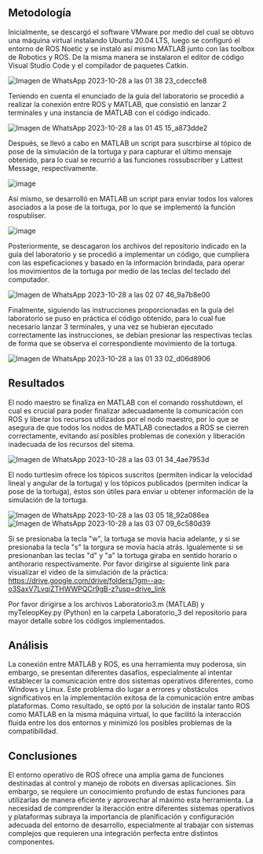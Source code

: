 ## Metodología

Inicialmente, se descargó el software VMware por medio del cual se obtuvo una máquina virtual instalando Ubuntu 20.04 LTS, luego se configuró el entorno de ROS Noetic y se instaló así mismo MATLAB junto con las toolbox de Robotics y ROS. De la misma manera se instalaron el editor de código Visual Studio Code y el compilador de paquetes Catkin.

![Imagen de WhatsApp 2023-10-28 a las 01 38 23_cdeccfe8](https://github.com/SaraC27/Laboratorios_Robotica/assets/80609467/a411e822-fd8f-41a2-86fc-f6f424afd094)

Teniendo en cuenta el enunciado de la guía del laboratorio se procedió a realizar la conexión entre ROS y MATLAB, que consistió en lanzar 2 terminales y una instancia de MATLAB con el código indicado.

![Imagen de WhatsApp 2023-10-28 a las 01 45 15_a873dde2](https://github.com/SaraC27/Laboratorios_Robotica/assets/80609467/730f1d8f-eb32-4808-9405-11e4da6c83e1)

Después, se llevó a cabo en MATLAB un script para suscrbirse al tópico de pose de la simulación de la tortuga y para capturar el último mensaje obtenido, para lo cual se recurrió a las funciones rossubscriber y Lattest Message, respectivamente.

![image](https://github.com/SaraC27/Laboratorios_Robotica/assets/49196938/8c1af787-6e80-4a53-886a-dac441e16495)

Así mismo, se desarrolló en MATLAB un script para enviar todos los valores asociados a la pose de la tortuga, por lo que se implementó la función rospubliser.

![image](https://github.com/SaraC27/Laboratorios_Robotica/assets/49196938/de7fd856-c1f8-42ac-877f-a5cb08d56abf)

Posteriormente, se descagaron los archivos del repositorio indicado en la guía del laboratorio y se procedió a implementar un código, que cumpliera con las espeficaciones y basado en la información brindada, para operar los movimientos de la tortuga por medio de las teclas del teclado del computador.

![Imagen de WhatsApp 2023-10-28 a las 02 07 46_9a7b8e00](https://github.com/SaraC27/Laboratorios_Robotica/assets/80609467/18070737-a8ca-486d-b749-fb25b5dba74c)

Finalmente, siguiendo las instrucciones proporcionadas en la guía del laboratorio se puso en práctica el código obtenido, para lo cual fue necesario lanzar 3 terminales, y una vez se hubieran ejecutado correctamente las instrucciones, se debían presionar las respectivas teclas de forma que se observa el correspondiente movimiento de la tortuga.

![Imagen de WhatsApp 2023-10-28 a las 01 33 02_d06d8906](https://github.com/SaraC27/Laboratorios_Robotica/assets/80609467/478c44c5-8527-4029-bc0e-a35bd284d256)


## Resultados

El nodo maestro se finaliza en MATLAB con el comando rosshutdown, el cual es crucial para poder finalizar adecuadamente la comunicación con ROS y liberar los recursos utilizados por el nodo maestro, por lo que se asegura de que todos los nodos de MATLAB conectados a ROS se cierren correctamente, evitando así posibles problemas de conexión y liberación inadecuada de los recursos del sitema.

![Imagen de WhatsApp 2023-10-28 a las 03 01 34_4ae7953d](https://github.com/SaraC27/Laboratorios_Robotica/assets/80609467/d0a80b33-bd89-4d49-b500-369a7c10ca12)

El nodo turtlesim ofrece los tópicos suscritos (permiten indicar la velocidad lineal y angular de la tortuga) y los tópicos publicados (permiten indicar la pose de la tortuga), éstos son útiles para enviar u obtener información de la simulación de la tortuga.

![Imagen de WhatsApp 2023-10-28 a las 03 05 18_92a086ea](https://github.com/SaraC27/Laboratorios_Robotica/assets/80609467/cab50859-1ad6-4299-8edf-6bfaae91628c)
![Imagen de WhatsApp 2023-10-28 a las 03 07 09_6c580d39](https://github.com/SaraC27/Laboratorios_Robotica/assets/80609467/9e83ca2c-2dc1-436d-854e-7913426fd6b0)

Si se presionaba la tecla "w", la tortuga se movía hacia adelante, y si se presionaba la tecla "s" la torgura se movía hacia atrás. Igualemente si se presionanban las teclas "d" y "a" la tortuga giraba en sentido horario o antihorario respectivamente.
Por favor dirigirse al siguiente link para visualizar el video de la simulación de la práctica:
https://drive.google.com/drive/folders/1gm--aq-o3SaxV7LvqiZTHWWPQCr9gB-z?usp=drive_link

Por favor dirigirse a los archivos Laboratorio3.m (MATLAB) y myTeleopKey.py (Python) en la carpeta Laboratorio_3 del repositorio para mayor detalle sobre los códigos implementados.


## Análisis
La conexión entre MATLAB y ROS, es una herramienta muy poderosa, sin embargo, se presentan diferentes dasafíos, especialmente al intentar establecer la comunicación entre dos sistemas operativos diferentes, como Windows y Linux. Este problema dio lugar a errores y obstáculos significativos en la implementación exitosa de la comunicación entre ambas plataformas. Como resultado, se optó por la solución de instalar tanto ROS como MATLAB en la misma máquina virtual, lo que facilitó la interacción fluida entre los dos entornos y minimizó los posibles problemas de la compatibilidad.  

## Conclusiones
El entorno operativo de ROS ofrece una amplia gama de funciones destinadas al control y manejo de robots en diversas aplicaciones. Sin embargo, se requiere un conocimiento profundo de estas funciones para utilizarlas de manera eficiente y aprovechar al máximo esta herramienta. La necesidad de comprender la iteracción entre diferentes sistemas operativos y plataformas subraya la importancia de planificación y configuración adecuada del entorno de desarrollo, especialmente al trabajar con sistemas complejos que requieren una integración perfecta entre distintos componentes. 
